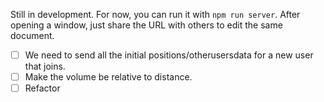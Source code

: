 
Still in development. For now, you can run it with `npm run server`. After opening a window, just share the URL with others to edit the same document.

- [ ] We need to send all the initial positions/otherusersdata for a new user that joins. 
- [ ] Make the volume be relative to distance.
- [ ] Refactor
